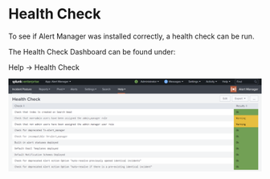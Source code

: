 # Health Check

To see if Alert Manager was installed correctly, a health check can be run.

The Health Check Dashboard can be found under:

Help -> Health Check

![Screenshot](img/im_health_check.png)